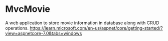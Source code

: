 # MvcMovie
A web application to store movie information in database along with CRUD operations.
https://learn.microsoft.com/en-us/aspnet/core/getting-started/?view=aspnetcore-7.0&tabs=windows
